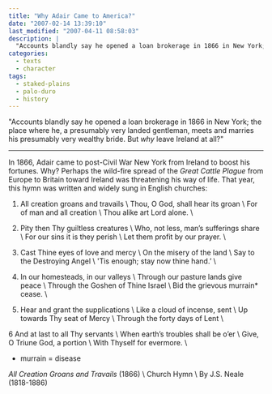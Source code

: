 ```yaml
---
title: "Why Adair Came to America?"
date: "2007-02-14 13:39:10"
last_modified: "2007-04-11 08:58:03"
description: |
  "Accounts blandly say he opened a loan brokerage in 1866 in New York; the place where he, a presumably very landed gentleman, meets and marries his presumably very wealthy bride. But _why_ leave Ireland at all?"
categories:
  - texts
  - character
tags:
  - staked-plains
  - palo-duro
  - history  
---
```


"Accounts blandly say he opened a loan brokerage in 1866 in New York; the place where he, a presumably very landed gentleman, meets and marries his presumably very wealthy bride. But _why_ leave Ireland at all?"
***

In 1866, Adair came to post-Civil War New York from Ireland to boost his fortunes. Why? Perhaps the wild-fire spread of the _Great Cattle Plague_ from Europe to Britain toward Ireland was threatening his way of life. That year, this hymn was written and widely sung in English churches:

1. All creation groans and travails  \\
Thou, O God, shall hear its groan  \\
For of man and all creation  \\
Thou alike art Lord alone.  \\

2. Pity then Thy guiltless creatures  \\
Who, not less, man’s sufferings share  \\
For our sins it is they perish  \\
Let them profit by our prayer.  \\

3. Cast Thine eyes of love and mercy  \\
On the misery of the land  \\
Say to the Destroying Angel  \\
'Tis enough; stay now thine hand.’  \\

4. In our homesteads, in our valleys  \\
Through our pasture lands give peace  \\
Through the Goshen of Thine Israel  \\
Bid the grievous murrain* cease.  \\

5. Hear and grant the supplications  \\
Like a cloud of incense, sent  \\
Up towards Thy seat of Mercy  \\
Through the forty days of Lent  \\

6 And at last to all Thy servants  \\
When earth’s troubles shall be o’er  \\
Give, O Triune God, a portion  \\
With Thyself for evermore.  \\

* murrain = disease

_All Creation Groans and Travails_ (1866)  \\
Church Hymn  \\
By J.S. Neale (1818-1886)

